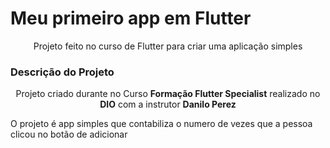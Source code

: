 <h1>Meu primeiro app em Flutter</h1>
<p align="center">Projeto feito no curso de Flutter para criar uma aplicação simples</p>

<h3>Descrição do Projeto</h3>
</p>
<p align="center">Projeto criado durante no Curso <b>Formação Flutter Specialist</b> realizado no <b>DIO</b>  com a instrutor <b>Danilo Perez</b></p>
</p>
<p>O projeto é app simples que contabiliza o numero de vezes que a pessoa clicou no botão de adicionar</p>
